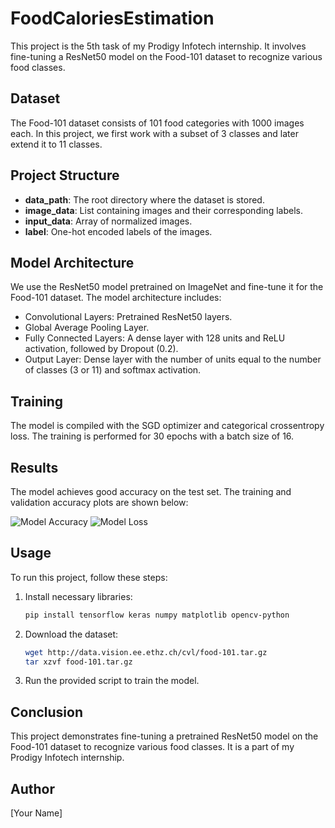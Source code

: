 # FoodCaloriesEstimation

This project is the 5th task of my Prodigy Infotech internship. It involves fine-tuning a ResNet50 model on the Food-101 dataset to recognize various food classes.

## Dataset

The Food-101 dataset consists of 101 food categories with 1000 images each. In this project, we first work with a subset of 3 classes and later extend it to 11 classes.

## Project Structure

- **data_path**: The root directory where the dataset is stored.
- **image_data**: List containing images and their corresponding labels.
- **input_data**: Array of normalized images.
- **label**: One-hot encoded labels of the images.

## Model Architecture

We use the ResNet50 model pretrained on ImageNet and fine-tune it for the Food-101 dataset. The model architecture includes:
- Convolutional Layers: Pretrained ResNet50 layers.
- Global Average Pooling Layer.
- Fully Connected Layers: A dense layer with 128 units and ReLU activation, followed by Dropout (0.2).
- Output Layer: Dense layer with the number of units equal to the number of classes (3 or 11) and softmax activation.

## Training

The model is compiled with the SGD optimizer and categorical crossentropy loss. The training is performed for 30 epochs with a batch size of 16.

## Results

The model achieves good accuracy on the test set. The training and validation accuracy plots are shown below:

![Model Accuracy](accuracy_plot.png)
![Model Loss](loss_plot.png)

## Usage

To run this project, follow these steps:

1. Install necessary libraries:
    ```bash
    pip install tensorflow keras numpy matplotlib opencv-python
    ```

2. Download the dataset:
    ```bash
    wget http://data.vision.ee.ethz.ch/cvl/food-101.tar.gz
    tar xzvf food-101.tar.gz
    ```

3. Run the provided script to train the model.

## Conclusion

This project demonstrates fine-tuning a pretrained ResNet50 model on the Food-101 dataset to recognize various food classes. It is a part of my Prodigy Infotech internship.

## Author

[Your Name]

